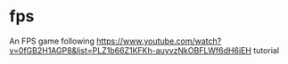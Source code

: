 # fps
An FPS game following https://www.youtube.com/watch?v=0fGB2H1AGP8&list=PLZ1b66Z1KFKh-auyvzNkOBFLWf6dH6iEH tutorial
